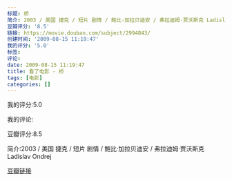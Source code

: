 ```yaml
---
标题: 桥
简介: 2003 / 美国 捷克 / 短片 剧情 / 鲍比·加拉贝迪安 / 弗拉迪姆·贾沃斯克 Ladislav Ondrej
豆瓣评分: '8.5'
链接: https://movie.douban.com/subject/2994843/
创建时间: '2009-08-15 11:19:47'
我的评分: '5.0'
标签:
评论:
date: 2009-08-15 11:19:47
title: 看了电影 - 桥
tags: [电影]
categories: []
---
```


我的评分:5.0

我的评论:

豆瓣评分:8.5

简介:2003 / 美国 捷克 / 短片 剧情 / 鲍比·加拉贝迪安 / 弗拉迪姆·贾沃斯克 Ladislav Ondrej

[豆瓣链接](https://movie.douban.com/subject/2994843/)

